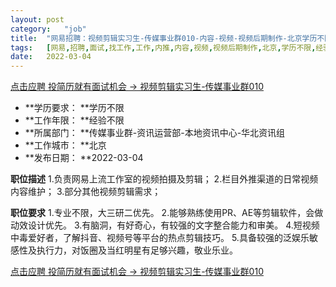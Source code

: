 ```yaml
---
layout:	post
category:	"job"
title:	"网易招聘：视频剪辑实习生-传媒事业群010-内容-视频-视频后期制作-北京学历不限经验不限"
tags:	[网易,招聘,面试,找工作,工作,内推,内容,视频,视频后期制作,北京,学历不限,经验不限]
date:	2022-03-04
---
```


[点击应聘 投简历就有面试机会 -> 视频剪辑实习生-传媒事业群010](http://mobile.bole.netease.com/bole/boleDetail?id=38573&employeeId=346f03c3cda5f04c&key=all)



- **学历要求： **学历不限
- **工作年限： **经验不限
- **所属部门： **传媒事业群-资讯运营部-本地资讯中心-华北资讯组
- **工作城市： **北京
- **发布日期： **2022-03-04



**职位描述**
1.负责网易上流工作室的视频拍摄及剪辑；
2.栏目外推渠道的日常视频内容维护；
3.部分其他视频剪辑需求；



**职位要求**
1.专业不限，大三研二优先。
2.能够熟练使用PR、AE等剪辑软件，会做动效设计优先。
3.有脑洞，有好奇心，有较强的文字整合能力和审美。
4.短视频中毒爱好者，了解抖音、视频号等平台的热点剪辑技巧。
5.具备较强的泛娱乐敏感性及执行力，对饭圈及当红明星有足够兴趣，敬业乐业。
 



[点击应聘 投简历就有面试机会 -> 视频剪辑实习生-传媒事业群010](http://mobile.bole.netease.com/bole/boleDetail?id=38573&employeeId=346f03c3cda5f04c&key=all)